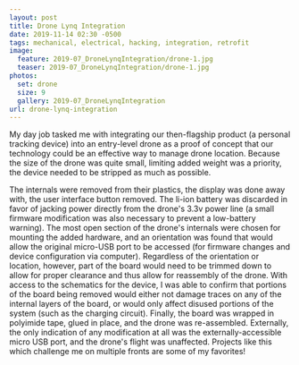 ```yaml
---
layout: post
title: Drone Lynq Integration
date: 2019-11-14 02:30 -0500
tags: mechanical, electrical, hacking, integration, retrofit
image:
  feature: 2019-07_DroneLynqIntegration/drone-1.jpg
  teaser: 2019-07_DroneLynqIntegration/drone-1.jpg
photos:
  set: drone
  size: 9
  gallery: 2019-07_DroneLynqIntegration
url: drone-lynq-integration
---
```


My day job tasked me with integrating our then-flagship product (a personal tracking device) into an entry-level drone as a proof of concept that our technology could be an effective way to manage drone location. Because the size of the drone was quite small, limiting added weight was a priority, the device needed to be stripped as much as possible. 

The internals were removed from their plastics, the display was done away with, the user interface button removed. The li-ion battery was discarded in favor of jacking power directly from the drone's 3.3v power line (a small firmware modification was also necessary to prevent a low-battery warning). The most open section of the drone's internals were chosen for mounting the added hardware, and an orientation was found that would allow the original micro-USB port to be accessed (for firmware changes and device configuration via computer). Regardless of the orientation or location, however, part of the board would need to be trimmed down to allow for proper clearance and thus allow for reassembly of the drone. With access to the schematics for the device, I was able to confirm that portions of the board being removed would either not damage traces on any of the internal layers of the board, or would only affect disused portions of the system (such as the charging circuit). Finally, the board was wrapped in polyimide tape, glued in place, and the drone was re-assembled. Externally, the only indication of any modification at all was the externally-accessible micro USB port, and the drone's flight was unaffected. Projects like this which challenge me on multiple fronts are some of my favorites!